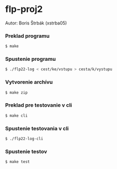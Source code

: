# flp-proj2

Autor: Boris Štrbák (xstrba05)

### Preklad programu

```bash
$ make
```

### Spustenie programu

```bash
$ ./flp22-log < cest/ke/vstupu > cesta/k/vystupu
```

### Vytvorenie archívu

```bash
$ make zip
```

### Preklad pre testovanie v cli

```bash
$ make cli
```

### Spustenie testovania v cli

```bash
$ ./flp22-log-cli
```

### Spustenie testov

```bash
$ make test
```